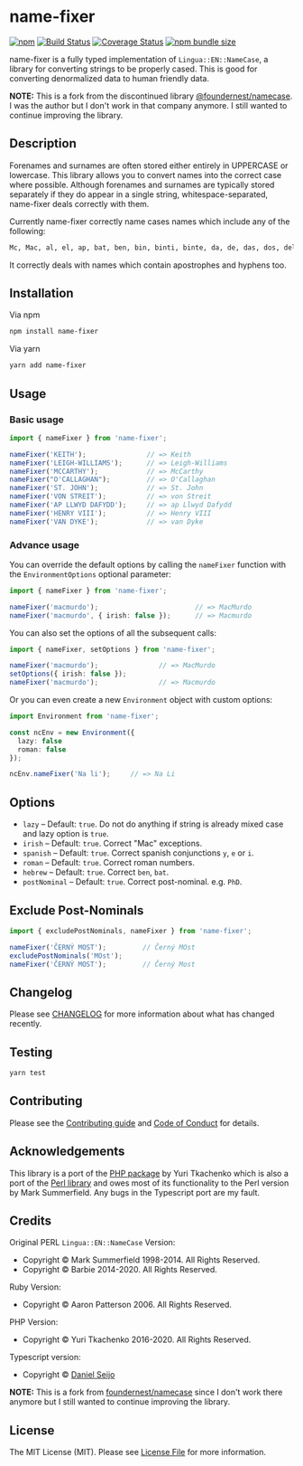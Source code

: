 # name-fixer

[![npm][ico-npm]][link-npm]
[![Build Status][ico-travis]][link-travis]
[![Coverage Status][ico-coveralls]][link-coveralls]
[![npm bundle size][ico-bundle-size]][link-bundle-size]

name-fixer is a fully typed implementation of `Lingua::EN::NameCase`, a library for converting strings to be properly cased. This is good for converting denormalized data to human friendly data.

**NOTE:** This is a fork from the discontinued library [@foundernest/namecase](https://github.com/foundernest/namecase). I was the author but I don't work in that company anymore. I still wanted to continue improving the library. 

## Description

Forenames and surnames are often stored either entirely in UPPERCASE or lowercase. This library allows you to convert names into the correct case where possible. Although forenames and surnames are typically stored separately if they do appear in a single string, whitespace-separated, name-fixer deals correctly with them.

Currently name-fixer correctly name cases names which include any of the following:

```txt
Mc, Mac, al, el, ap, bat, ben, bin, binti, binte, da, de, das, dos, delle, della, di, du, del, der, den, ten, ter, la, le, lo, van and von.
```

It correctly deals with names which contain apostrophes and hyphens too.

## Installation

Via npm

```bash
npm install name-fixer
```

Via yarn

```bash
yarn add name-fixer
```

## Usage

### Basic usage

```typescript
import { nameFixer } from 'name-fixer';

nameFixer('KEITH');               // => Keith
nameFixer('LEIGH-WILLIAMS');      // => Leigh-Williams
nameFixer('MCCARTHY');            // => McCarthy
nameFixer("O'CALLAGHAN");         // => O'Callaghan
nameFixer('ST. JOHN');            // => St. John
nameFixer('VON STREIT');          // => von Streit
nameFixer('AP LLWYD DAFYDD');     // => ap Llwyd Dafydd
nameFixer('HENRY VIII');          // => Henry VIII
nameFixer('VAN DYKE');            // => van Dyke
```

### Advance usage

You can override the default options by calling the `nameFixer` function with the `EnvironmentOptions` optional parameter:

```typescript
import { nameFixer } from 'name-fixer';

nameFixer('macmurdo');                        // => MacMurdo
nameFixer('macmurdo', { irish: false });      // => Macmurdo
```

You can also set the options of all the subsequent calls:

```typescript
import { nameFixer, setOptions } from 'name-fixer';

nameFixer('macmurdo');               // => MacMurdo
setOptions({ irish: false });
nameFixer('macmurdo');               // => Macmurdo
```

Or you can even create a new `Environment` object with custom options:

```typescript
import Environment from 'name-fixer';

const ncEnv = new Environment({
  lazy: false
  roman: false
});

ncEnv.nameFixer('Na li');     // => Na Li
```

## Options

- `lazy` – Default: `true`. Do not do anything if string is already mixed case and lazy option is `true`.
- `irish` – Default: `true`. Correct "Mac" exceptions.
- `spanish` – Default: `true`. Correct spanish conjunctions `y`, `e` or `i`.
- `roman` – Default: `true`. Correct roman numbers.
- `hebrew` – Default: `true`. Correct `ben`, `bat`.
- `postNominal` – Default: `true`. Correct post-nominal. e.g. `PhD`.

## Exclude Post-Nominals

```typescript
import { excludePostNominals, nameFixer } from 'name-fixer';

nameFixer('ČERNÝ MOST');         // Černý MOst
excludePostNominals('MOst');
nameFixer('ČERNÝ MOST');         // Černý Most
```

## Changelog

Please see [CHANGELOG](CHANGELOG.md) for more information about what has changed recently.

## Testing

```bash
yarn test
```

## Contributing

Please see the [Contributing guide](CONTRIBUTING.md) and [Code of Conduct](CODE_OF_CONDUCT.md) for details.

## Acknowledgements

This library is a port of the [PHP package](https://github.com/tamtamchik/namecase) by Yuri Tkachenko which is also a port of the [Perl library](https://metacpan.org/release/BARBIE/Lingua-EN-NameCase-1.19) and owes most of its functionality to the Perl version by Mark Summerfield.
Any bugs in the Typescript port are my fault.

## Credits

Original PERL `Lingua::EN::NameCase` Version:

- Copyright &copy; Mark Summerfield 1998-2014. All Rights Reserved.
- Copyright &copy; Barbie 2014-2020. All Rights Reserved.

Ruby Version:

- Copyright &copy; Aaron Patterson 2006. All Rights Reserved.

PHP Version:

- Copyright &copy; Yuri Tkachenko 2016-2020. All Rights Reserved.

Typescript version:

- Copyright &copy; [Daniel Seijo][link-author]

**NOTE:** This is a fork from [foundernest/namecase](https://github.com/foundernest/namecase) since I don't work there anymore but I still wanted to continue improving the library. 

## License

The MIT License (MIT). Please see [License File](LICENSE) for more information.

[ico-npm]: https://img.shields.io/npm/v/@daniseijo/name-fixer
[ico-travis]: https://app.travis-ci.com/daniseijo/name-fixer.svg?branch=main
[ico-coveralls]: https://coveralls.io/repos/github/daniseijo/name-fixer/badge.svg?branch=main
[ico-bundle-size]: https://img.shields.io/bundlephobia/min/@daniseijo/name-fixer

[link-npm]: https://www.npmjs.org/package/@daniseijo/name-fixer
[link-travis]: https://app.travis-ci.com/daniseijo/name-fixer
[link-coveralls]: https://coveralls.io/github/daniseijo/name-fixer?branch=main
[link-bundle-size]: https://bundlephobia.com/result?p=@daniseijo/name-fixer

[link-author]: https://github.com/daniseijo

